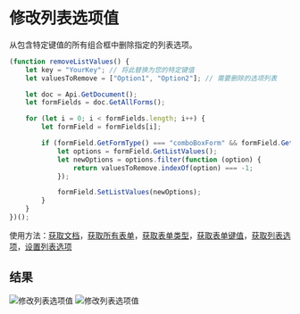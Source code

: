 # 修改列表选项值

从包含特定键值的所有组合框中删除指定的列表选项。

```ts
(function removeListValues() {
    let key = "YourKey"; // 将此替换为您的特定键值
    let valuesToRemove = ["Option1", "Option2"]; // 需要删除的选项列表

    let doc = Api.GetDocument();
    let formFields = doc.GetAllForms();

    for (let i = 0; i < formFields.length; i++) {
        let formField = formFields[i];

        if (formField.GetFormType() === "comboBoxForm" && formField.GetFormKey() === key) {
            let options = formField.GetListValues();
            let newOptions = options.filter(function (option) {
                return valuesToRemove.indexOf(option) === -1;
            });

            formField.SetListValues(newOptions);
        }
    }
})();
```

使用方法：[获取文档](/docs/office-api/usage-api/text-document-api/Api/Methods/GetDocument.md)，[获取所有表单](/docs/office-api/usage-api/form-api/ApiDocument/Methods/GetAllForms.md)，[获取表单类型](/docs/office-api/usage-api/form-api/ApiFormBase/Methods/GetFormType.md)，[获取表单键值](/docs/office-api/usage-api/form-api/ApiComboBoxForm/Methods/GetFormKey.md)，[获取列表选项](/docs/office-api/usage-api/form-api/ApiComboBoxForm/Methods/GetListValues.md)，[设置列表选项](/docs/office-api/usage-api/form-api/ApiComboBoxForm/Methods/SetListValues.md)

## 结果

![修改列表选项值](/assets/images/plugins/modify-list-values.png#gh-light-mode-only)
![修改列表选项值](/assets/images/plugins/modify-list-values.dark.png#gh-dark-mode-only)
